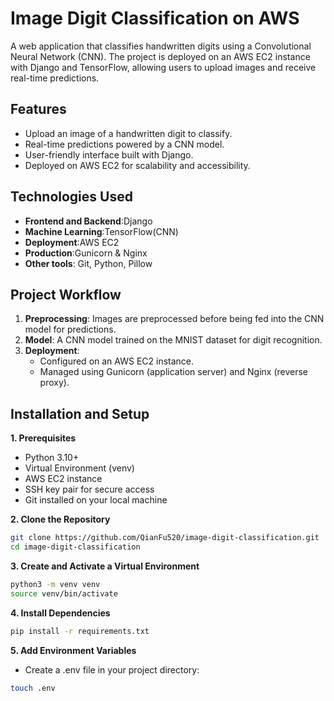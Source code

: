# Image Digit Classification on AWS
A web application that classifies handwritten digits using a Convolutional Neural Network (CNN). The project is deployed on an AWS EC2 instance with Django and TensorFlow, allowing users to upload images and receive real-time predictions.
## Features
- Upload an image of a handwritten digit to classify.
- Real-time predictions powered by a CNN model.
- User-friendly interface built with Django.
- Deployed on AWS EC2 for scalability and accessibility.
## Technologies Used
- **Frontend and Backend**:Django
- **Machine Learning**:TensorFlow(CNN)
- **Deployment**:AWS EC2
- **Production**:Gunicorn & Nginx
- **Other tools**: Git, Python, Pillow
## Project Workflow
1. **Preprocessing**: Images are preprocessed before being fed into the CNN model for predictions.
2. **Model**: A CNN model trained on the MNIST dataset for digit recognition.
3. **Deployment**:
      - Configured on an AWS EC2 instance.
      - Managed using Gunicorn (application server) and Nginx (reverse proxy).
## Installation and Setup
**1. Prerequisites**
- Python 3.10+
- Virtual Environment (venv)
- AWS EC2 instance
- SSH key pair for secure access
- Git installed on your local machine
  
**2. Clone the Repository**
  ```bash
 git clone https://github.com/QianFu520/image-digit-classification.git
 cd image-digit-classification
```

**3. Create and Activate a Virtual Environment**
```bash
python3 -m venv venv
source venv/bin/activate
```

**4. Install Dependencies**
```bash
pip install -r requirements.txt
```

**5. Add Environment Variables**
- Create a .env file in your project directory:
```bash
touch .env
```
















